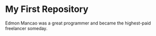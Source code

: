 # My First Repository

Edmon Mancao was a great programmer and became the highest-paid freelancer someday.
